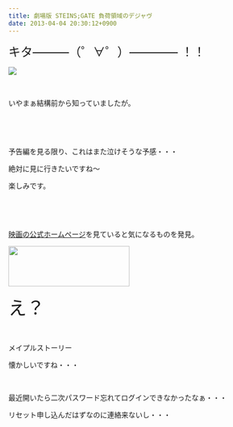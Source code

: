 ```yaml
---
title: 劇場版 STEINS;GATE 負荷領域のデジャヴ
date: 2013-04-04 20:30:12+0900
---
```

<p><span style="font-size:24px;">キタ———（゜∀゜）———— ！！</span></p>
<p><img src="https://lh5.googleusercontent.com/-EXB4uhDaJMc/UV1ij0c0x0I/AAAAAAAAB2c/fSs2YWQhbHw/s640/Screenshot%2520from%25202013-04-04%252020%253A21%253A00.png" /></p>
<p>&nbsp;</p>
<p>いやまぁ結構前から知っていましたが。</p>
<p>&nbsp;</p>
<p>&nbsp;</p>
<p>予告編を見る限り、これはまた泣けそうな予感・・・</p>
<p>絶対に見に行きたいですね〜</p>
<p>楽しみです。</p>
<p>&nbsp;</p>
<p>&nbsp;</p>
<p><a href="http://steinsgate-movie.jp/">映画の公式ホームページ</a>を見ていると気になるものを発見。</p>
<p><img src="https://lh3.googleusercontent.com/-ATZfQkR9ZzM/UV1joirnmqI/AAAAAAAAB2o/aotApCDdKyw/s800/Screenshot%2520from%25202013-04-04%252020%253A25%253A49.png" height="80" width="240" /></p>
<p><span style="font-size:36px;">え？</span></p>
<p>&nbsp;</p>
<p>メイプルストーリー</p>
<p>懐かしいですね・・・</p>
<p>&nbsp;</p>
<p>最近開いたら二次パスワード忘れてログインできなかったなぁ・・・</p>
<p>リセット申し込んだはずなのに連絡来ないし・・・</p>
